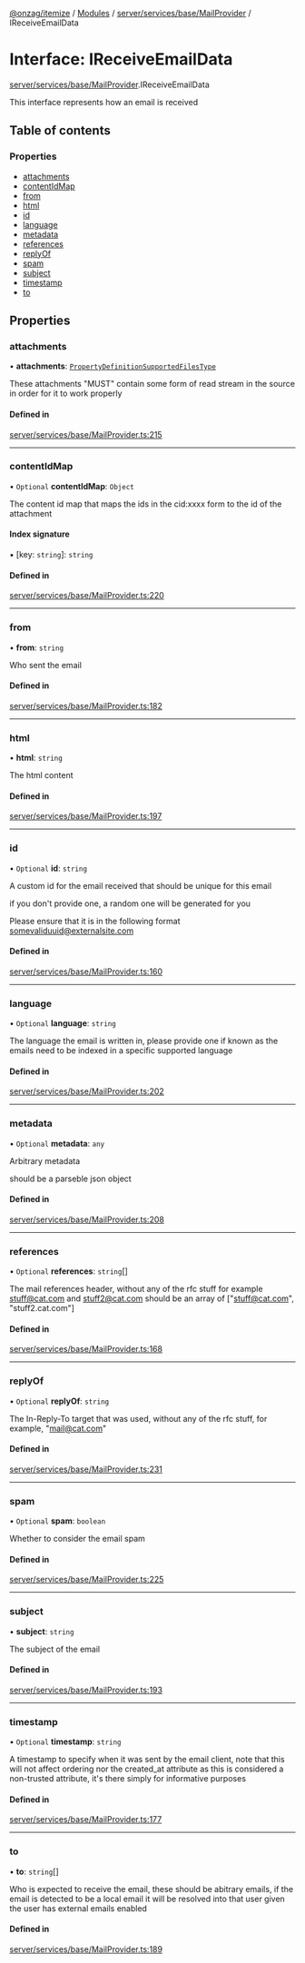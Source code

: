 [@onzag/itemize](../README.md) / [Modules](../modules.md) / [server/services/base/MailProvider](../modules/server_services_base_MailProvider.md) / IReceiveEmailData

# Interface: IReceiveEmailData

[server/services/base/MailProvider](../modules/server_services_base_MailProvider.md).IReceiveEmailData

This interface represents how an email is
received

## Table of contents

### Properties

- [attachments](server_services_base_MailProvider.IReceiveEmailData.md#attachments)
- [contentIdMap](server_services_base_MailProvider.IReceiveEmailData.md#contentidmap)
- [from](server_services_base_MailProvider.IReceiveEmailData.md#from)
- [html](server_services_base_MailProvider.IReceiveEmailData.md#html)
- [id](server_services_base_MailProvider.IReceiveEmailData.md#id)
- [language](server_services_base_MailProvider.IReceiveEmailData.md#language)
- [metadata](server_services_base_MailProvider.IReceiveEmailData.md#metadata)
- [references](server_services_base_MailProvider.IReceiveEmailData.md#references)
- [replyOf](server_services_base_MailProvider.IReceiveEmailData.md#replyof)
- [spam](server_services_base_MailProvider.IReceiveEmailData.md#spam)
- [subject](server_services_base_MailProvider.IReceiveEmailData.md#subject)
- [timestamp](server_services_base_MailProvider.IReceiveEmailData.md#timestamp)
- [to](server_services_base_MailProvider.IReceiveEmailData.md#to)

## Properties

### attachments

• **attachments**: [`PropertyDefinitionSupportedFilesType`](../modules/base_Root_Module_ItemDefinition_PropertyDefinition_types_files.md#propertydefinitionsupportedfilestype)

These attachments "MUST" contain some form
of read stream in the source in order for it to work
properly

#### Defined in

[server/services/base/MailProvider.ts:215](https://github.com/onzag/itemize/blob/f2db74a5/server/services/base/MailProvider.ts#L215)

___

### contentIdMap

• `Optional` **contentIdMap**: `Object`

The content id map that maps the ids in the cid:xxxx form
to the id of the attachment

#### Index signature

▪ [key: `string`]: `string`

#### Defined in

[server/services/base/MailProvider.ts:220](https://github.com/onzag/itemize/blob/f2db74a5/server/services/base/MailProvider.ts#L220)

___

### from

• **from**: `string`

Who sent the email

#### Defined in

[server/services/base/MailProvider.ts:182](https://github.com/onzag/itemize/blob/f2db74a5/server/services/base/MailProvider.ts#L182)

___

### html

• **html**: `string`

The html content

#### Defined in

[server/services/base/MailProvider.ts:197](https://github.com/onzag/itemize/blob/f2db74a5/server/services/base/MailProvider.ts#L197)

___

### id

• `Optional` **id**: `string`

A custom id for the email received that should be unique
for this email

if you don't provide one, a random one will be generated for you

Please ensure that it is in the following format
somevaliduuid@externalsite.com

#### Defined in

[server/services/base/MailProvider.ts:160](https://github.com/onzag/itemize/blob/f2db74a5/server/services/base/MailProvider.ts#L160)

___

### language

• `Optional` **language**: `string`

The language the email is written in, please provide one if known
as the emails need to be indexed in a specific supported language

#### Defined in

[server/services/base/MailProvider.ts:202](https://github.com/onzag/itemize/blob/f2db74a5/server/services/base/MailProvider.ts#L202)

___

### metadata

• `Optional` **metadata**: `any`

Arbitrary metadata

should be a parseble json object

#### Defined in

[server/services/base/MailProvider.ts:208](https://github.com/onzag/itemize/blob/f2db74a5/server/services/base/MailProvider.ts#L208)

___

### references

• `Optional` **references**: `string`[]

The mail references header, without any of the rfc stuff
for example <stuff@cat.com> and <stuff2@cat.com>
should be an array of
["stuff@cat.com", "stuff2.cat.com"]

#### Defined in

[server/services/base/MailProvider.ts:168](https://github.com/onzag/itemize/blob/f2db74a5/server/services/base/MailProvider.ts#L168)

___

### replyOf

• `Optional` **replyOf**: `string`

The In-Reply-To target that was used, without any of the
rfc stuff, for example, "mail@cat.com"

#### Defined in

[server/services/base/MailProvider.ts:231](https://github.com/onzag/itemize/blob/f2db74a5/server/services/base/MailProvider.ts#L231)

___

### spam

• `Optional` **spam**: `boolean`

Whether to consider the email spam

#### Defined in

[server/services/base/MailProvider.ts:225](https://github.com/onzag/itemize/blob/f2db74a5/server/services/base/MailProvider.ts#L225)

___

### subject

• **subject**: `string`

The subject of the email

#### Defined in

[server/services/base/MailProvider.ts:193](https://github.com/onzag/itemize/blob/f2db74a5/server/services/base/MailProvider.ts#L193)

___

### timestamp

• `Optional` **timestamp**: `string`

A timestamp to specify when it was
sent by the email client, note that this will not
affect ordering nor the created_at attribute as this
is considered a non-trusted attribute, it's there simply
for informative purposes

#### Defined in

[server/services/base/MailProvider.ts:177](https://github.com/onzag/itemize/blob/f2db74a5/server/services/base/MailProvider.ts#L177)

___

### to

• **to**: `string`[]

Who is expected to receive the email, these should be
abitrary emails, if the email is detected to be a local email
it will be resolved into that user given the user has external emails
enabled

#### Defined in

[server/services/base/MailProvider.ts:189](https://github.com/onzag/itemize/blob/f2db74a5/server/services/base/MailProvider.ts#L189)
